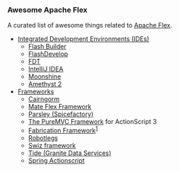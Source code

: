 ### Awesome Apache Flex

A curated list of awesome things related to [Apache Flex](http://flex.apache.org/).

- [Integrated Development Environments (IDEs)](#ides)
	- [Flash Builder](http://www.adobe.com/sea/products/flash-builder.html)
	- [FlashDevelop](http://www.flashdevelop.org/)
	- [FDT](http://fdt.powerflasher.com/)
	- [IntelliJ IDEA](http://www.jetbrains.com/idea/)
	- [Moonshine](http://moonshine-ide.com/)
	- [Amethyst 2](http://www.sapphiresteel.com/Products/amethyst-ide/article/amethyst-2-product-page.html)
- [Frameworks](#fws)
	- [Cairngorm](https://sourceforge.net/adobe/cairngorm/home/Home/)
	- [Mate Flex Framework](http://mate.asfusion.com/)
	- [Parsley (Spicefactory)](http://www.spicefactory.org/parsley/)
	- [The PureMVC Framework](https://github.com/PureMVC/puremvc-as3-multicore-framework) for ActionScript 3
	- [Fabrication Framework](https://code.google.com/archive/p/fabrication/)<sup>[1](https://github.com/mrthuanvn/fabrication)</sup>
	- [Robotlegs](http://www.robotlegs.org/)
	- [Swiz framework](https://github.com/swiz/swiz-framework)
	- [Tide (Granite Data Services)](https://github.com/graniteds/graniteds_archetypes)
	- [Spring Actionscript](https://github.com/spring-projects/spring-actionscript)

